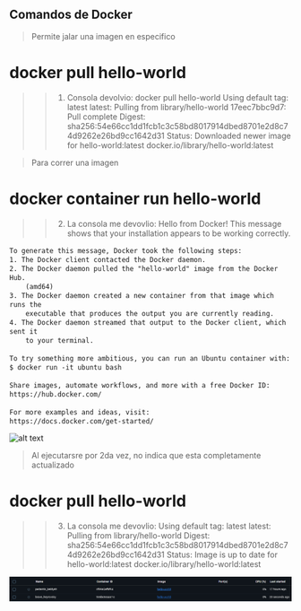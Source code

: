  ## Comandos de Docker

> Permite jalar una imagen en especifico
#   docker pull hello-world

> > 1. Consola devolvio:
    docker pull hello-world
    Using default tag: latest
    latest: Pulling from library/hello-world
    17eec7bbc9d7: Pull complete
    Digest: sha256:54e66cc1dd1fcb1c3c58bd8017914dbed8701e2d8c74d9262e26bd9cc1642d31
    Status: Downloaded newer image for hello-world:latest
    docker.io/library/hello-world:latest


> Para correr una imagen
#   docker container run hello-world

> > 2. La consola me devovlio:
    Hello from Docker!
    This message shows that your installation appears to be working correctly.

    To generate this message, Docker took the following steps:
    1. The Docker client contacted the Docker daemon.
    2. The Docker daemon pulled the "hello-world" image from the Docker Hub.
        (amd64)
    3. The Docker daemon created a new container from that image which runs the
        executable that produces the output you are currently reading.
    4. The Docker daemon streamed that output to the Docker client, which sent it
        to your terminal.

    To try something more ambitious, you can run an Ubuntu container with:
    $ docker run -it ubuntu bash

    Share images, automate workflows, and more with a free Docker ID:
    https://hub.docker.com/

    For more examples and ideas, visit:
    https://docs.docker.com/get-started/

![alt text](screenchots/image0.png)

> Al ejecutarsre por 2da vez, no indica que esta completamente actualizado
#   docker pull hello-world

> > 3. La consola me devovlio:
    Using default tag: latest
    latest: Pulling from library/hello-world
    Digest: sha256:54e66cc1dd1fcb1c3c58bd8017914dbed8701e2d8c74d9262e26bd9cc1642d31
    Status: Image is up to date for hello-world:latest
    docker.io/library/hello-world:latest

![alt text](screenshots/image1.png)